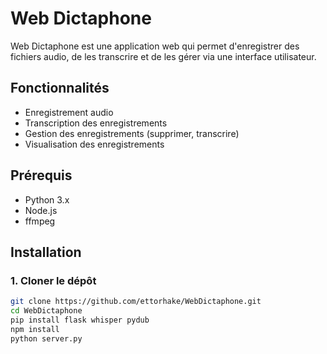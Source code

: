 # Web Dictaphone

Web Dictaphone est une application web qui permet d'enregistrer des fichiers audio, de les transcrire et de les gérer via une interface utilisateur.

## Fonctionnalités

- Enregistrement audio
- Transcription des enregistrements
- Gestion des enregistrements (supprimer, transcrire)
- Visualisation des enregistrements

## Prérequis

- Python 3.x
- Node.js
- ffmpeg

## Installation

### 1. Cloner le dépôt

```sh
git clone https://github.com/ettorhake/WebDictaphone.git
cd WebDictaphone
pip install flask whisper pydub
npm install
python server.py